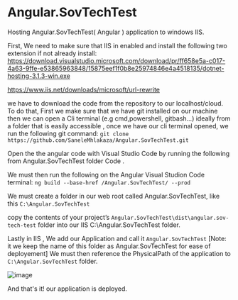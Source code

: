 # Angular.SovTechTest

Hosting Angular.SovTechTest( Angular ) application to windows IIS.


First, We need to make sure that IIS in enabled and install the following two extension if not already install:
https://download.visualstudio.microsoft.com/download/pr/ff658e5a-c017-4a63-9ffe-e53865963848/15875eef1f0b8e25974846e4a4518135/dotnet-hosting-3.1.3-win.exe

https://www.iis.net/downloads/microsoft/url-rewrite

we have to download the code from the repository to our localhost/cloud. To do that, First we make sure that we have git installed on our machine then we can open a Cli terminal (e.g cmd,powershell, gitbash...) ideally from a folder that is easily accessible , once we have our cli terminal opened, we run the following git command:
`git clone https://github.com/SaneleMhlakaza/Angular.SovTechTest.git`

Open the the angular code with Visual Studio Code by running the following from Angular.SovTechTest folder
Code .

We must then run the following on the Angular Visual Studion Code terminal:
`ng build --base-href /Angular.SovTechTest/ --prod` 

We must create a folder in our web root called Angular.SovTechTest, like this `C:\Angular.SovTechTest`

copy the contents of your project’s `Angular.SovTechTest\dist\angular.sov-tech-test` folder into our IIS C:\Angular.SovTechTest folder.

Lastly in IIS , We add our Application and call it `Angular.SovTechTest` [Note: it we keep the name of this folder as Angular.SovTechTest for ease of deployement]
We must then reference the PhysicalPath of the application to `C:\Angular.SovTechTest` folder.

![image](https://user-images.githubusercontent.com/98617432/151704598-ef78b7d6-dd7c-4046-9d26-78f30795a654.png)

And that's it! our application is deployed.

